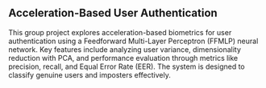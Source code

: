 ## Acceleration-Based User Authentication

This group project explores acceleration-based biometrics for user authentication using a Feedforward Multi-Layer Perceptron (FFMLP) neural network. Key features include analyzing user variance, dimensionality reduction with PCA, and performance evaluation through metrics like precision, recall, and Equal Error Rate (EER). The system is designed to classify genuine users and imposters effectively.
